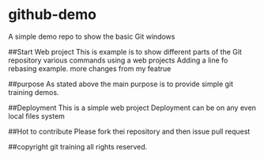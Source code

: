 # github-demo
A simple demo repo to show the basic Git windows


##Start Web project
This is example is to show different parts of the Git repository various commands using a web projects 
Adding a line fo rebasing example.
more changes from my featrue

##purpose 
As stated above the main purpose is to provide simple git training demos.


##Deployment 
This is a simple web project Deployment can be on any even local files system 

##Hot to contribute 
Please fork thei repository and then issue pull request 

##copyright 
git training all rights reserved.


